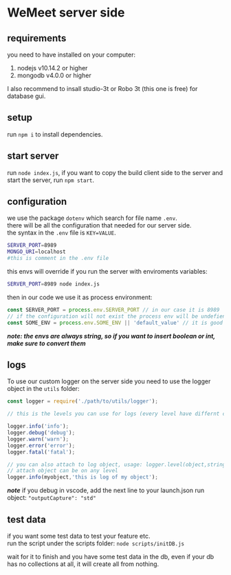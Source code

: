 # WeMeet server side

## requirements

you need to have installed on your computer:

1. nodejs v10.14.2 or higher
2. mongodb v4.0.0 or higher

I also recommend to insall studio-3t or Robo 3t (this one is free) for database gui.

## setup

run `npm i` to install dependencies.

## start server

run `node index.js`, if you want to copy the build client side to the server and start the server, run `npm start`.

## configuration

we use the package `dotenv` which search for file name `.env`.  
there will be all the configuration that needed for our server side.  
the syntax in the `.env` file is `KEY=VALUE`.  

```bash
SERVER_PORT=8989
MONGO_URI=localhost
#this is comment in the .env file
```

this envs will override if you run the server with enviroments variables:  

```bash
SERVER_PORT=8989 node index.js
```

then in our code we use it as process environment:  
```javascript
const SERVER_PORT = process.env.SERVER_PORT // in our case it is 8989
// if the configuration will not exist the process env will be undefiend
const SOME_ENV = process.env.SOME_ENV || 'default_value' // it is good to define default value in case the env not exist
```

***note: the envs are always string, so if you want to insert boolean or int, make sure to convert them***

## logs

To use our custom logger on the server side you need to use the logger object in the `utils` folder:  

```javascript
const logger = require('./path/to/utils/logger');

// this is the levels you can use for logs (every level have differnt color)

logger.info('info');
logger.debug('debug');
logger.warn('warn');
logger.error('error');
logger.fatal('fatal');

// you can also attach to log object, usage: logger.level(object,string)
// attach object can be on any level
logger.info(myobject,'this is log of my object');

```

***note*** if you debug in vscode, add the next line to your launch.json run object: `"outputCapture": "std"`

## test data

if you want some test data to test your feature etc.  
run the script under the scripts folder: `node scripts/initDB.js`  

wait for it to finish and you have some test data in the db, even if your db has no collections at all, it will create all from nothing.